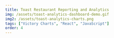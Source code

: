 ```yaml
---
title: Toast Restaurant Reporting and Analytics
img: /assets/toast-analytics-dashboard-demo.gif
img2: /assets/toast-analytics-charts.png
tags: ["Victory Charts", "React", "JavaScript"]
order: 4
---
```

